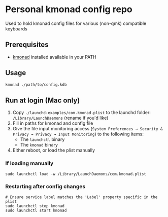 # Personal kmonad config repo

Used to hold kmonad config files for various (non-qmk) compatible keyboards

## Prerequisites

-   [kmonad](https://github.com/kmonad/kmonad) installed available in your PATH

## Usage

```sh
kmonad ./path/to/config.kdb
```

## Run at login (Mac only)

1. Copy `./launchd-examples/com.kmonad.plist` to the launchd folder: `/Library/LaunchDaemons` (rename if you'd like)
2. Fill in paths for kmonad and config file
3. Give the file input monitoring access (`System Preferences → Security & Privacy → Privacy → Input Monitoring`) to the following items:
    - The `launchctl` binary
    - The `kmonad` binary
4. Either reboot, or load the plist manually

### If loading manually

```fish
sudo launchctl load -w /Library/LaunchDaemons/com.kmonad.plist
```

### Restarting after config changes

```fish
# Ensure service label matches the 'Label' property specific in the plist
sudo launchctl stop kmonad
sudo launchctl start kmonad
```
